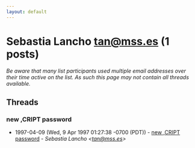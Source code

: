 ```yaml
---
layout: default
---
```


# Sebastia Lancho <tan@mss.es> (1 posts)

_Be aware that many list participants used multiple email addresses over their time active on the list. As such this page may not contain all threads available._

## Threads

### new ,CRIPT password
+ 1997-04-09 (Wed, 9 Apr 1997 01:27:38 -0700 (PDT)) - [new ,CRIPT password](/archive/1997/04/3dbb9a3f608fb6a110ed41d8964a41f85077ed54f125b153e77841c66b6f873d) - _Sebastia Lancho \<tan@mss.es\>_

